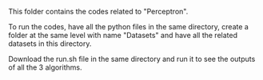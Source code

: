 This folder contains the codes related to "Perceptron".

To run the codes, have all the python files in the same directory, create a folder at the same level with name "Datasets" and have all the related datasets in this directory.

Download the run.sh file in the same directory and run it to see the outputs of all the 3 algorithms.

